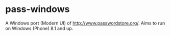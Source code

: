 # pass-windows
A Windows port (Modern UI) of http://www.passwordstore.org/. Aims to run on Windows (Phone) 8.1 and up.
